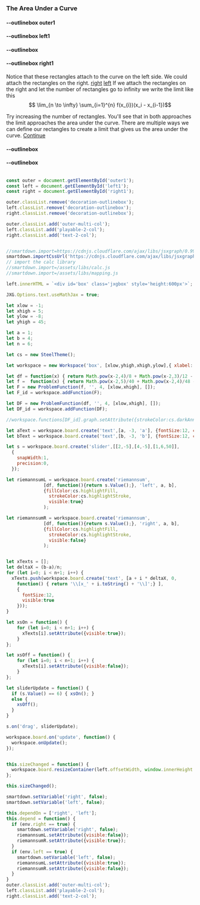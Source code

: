### The Area Under a Curve 

#### --outlinebox outer1

#### --outlinebox left1


#### --outlinebox


#### --outlinebox right1
Notice that these rectangles attach to the curve on the left side.  We could attach the rectangles on the right. [right](:=right=true) [left](:=left=true)
If we attach the rectangles on the right and let the number of rectangles go to infinity we write the limit like this
$$ \lim_{n \to \infty} \sum_{i=1}^{n} f(x_{i})(x_i - x_{i-1})$$ 

Try increasing the number of rectangles.  You'll see that in both approaches the limit approaches the area under the curve. There are multiple ways we can define our rectangles to create a limit that gives us the area under the curve.
[Continue](/pages/ftc3)

#### --outlinebox
#### --outlinebox

 

```javascript /autoplay

const outer = document.getElementById('outer1');
const left = document.getElementById('left1');
const right = document.getElementById('right1');

outer.classList.remove('decoration-outlinebox');
left.classList.remove('decoration-outlinebox');
right.classList.remove('decoration-outlinebox');

outer.classList.add('outer-multi-col');
left.classList.add('playable-2-col');
right.classList.add('text-2-col');


//smartdown.import=https://cdnjs.cloudflare.com/ajax/libs/jsxgraph/0.99.7/jsxgraphcore.js
smartdown.importCssUrl('https://cdnjs.cloudflare.com/ajax/libs/jsxgraph/0.99.7/jsxgraph.css');
// import the calc library
//smartdown.import=/assets/libs/calc.js
//smartdown.import=/assets/libs/mapping.js

left.innerHTML = `<div id='box' class='jxgbox' style='height:600px'>`;

JXG.Options.text.useMathJax = true;

let xlow = -1;
let xhigh = 5;
let ylow = -8;
let yhigh = 45;

let a = 1;
let b = 4;
let n = 6;

let cs = new SteelTheme();

let workspace = new Workspace('box', [xlow,yhigh,xhigh,ylow],{ xlabel:'', ylabel:'', colorTheme:'steel' });

let df = function(x) { return Math.pow(x-2,4)/8 + Math.pow(x-2,3)/12 - 3 * (x-2) * (x-2) + 12;};
let f =  function(x) { return Math.pow(x-2,5)/40 + Math.pow(x-2,4)/48 - Math.pow(x-2,3) + 12* (x - 2) + 25;  };
let F = new ProblemFunction(f, '', 4, [xlow,xhigh], []);
let F_id = workspace.addFunction(F);

let DF = new ProblemFunction(df, '', 4, [xlow,xhigh], []);
let DF_id = workspace.addFunction(DF);

//workspace.functions[DF_id].graph.setAttribute({strokeColor:cs.darkAnnote, strokeWidth:2});

let aText = workspace.board.create('text',[a, -3, 'a'], {fontSize:12, color:cs.darkAnnote, fixed:true});
let bText = workspace.board.create('text',[b, -3, 'b'], {fontSize:12, color:cs.darkAnnote, fixed:true});

let s = workspace.board.create('slider',[[2,-5],[4,-5],[1,6,50]],
  {
    snapWidth:1, 
    precision:0,
  });

let riemannsumL = workspace.board.create('riemannsum',
              [df, function(){return s.Value();}, 'left', a, b],
              {fillColor:cs.highlightFill, 
                strokeColor:cs.highlightStroke,
                visible:true}
              );

let riemannsumR = workspace.board.create('riemannsum',
              [df, function(){return s.Value();}, 'right', a, b],
              {fillColor:cs.highlightFill, 
                strokeColor:cs.highlightStroke,
                visible:false}
              );


let xTexts = [];
let deltaX = (b-a)/n;
for (let i=0; i < n+1; i++) {
  xTexts.push(workspace.board.create('text', [a + i * deltaX, 0, 
    function() { return '\\[x_' + i.toString() + '\\]';} ], 
    {
      fontSize:12,
      visible:true
    }));
}

let xsOn = function() {
    for (let i=0; i < n+1; i++) {
      xTexts[i].setAttribute({visible:true});
    }
};

let xsOff = function() {
    for (let i=0; i < n+1; i++) {
      xTexts[i].setAttribute({visible:false});
    }
};

let sliderUpdate = function() {
  if (s.Value() == 6) { xsOn(); }
  else {
    xsOff();
  }
}

s.on('drag', sliderUpdate);

workspace.board.on('update', function() {
  workspace.onUpdate();
});


this.sizeChanged = function() {
  workspace.board.resizeContainer(left.offsetWidth, window.innerHeight * 0.7);
};

this.sizeChanged();

smartdown.setVariable('right', false);
smartdown.setVariable('left', false);

this.dependOn = ['right', 'left'];
this.depend = function() {
  if (env.right == true) {
    smartdown.setVariable('right', false);
    riemannsumL.setAttribute({visible:false});
    riemannsumR.setAttribute({visible:true});
  }
  if (env.left == true) {
    smartdown.setVariable('left', false);
    riemannsumL.setAttribute({visible:true});
    riemannsumR.setAttribute({visible:false});
  }
}
outer.classList.add('outer-multi-col');
left.classList.add('playable-2-col');
right.classList.add('text-2-col');




```